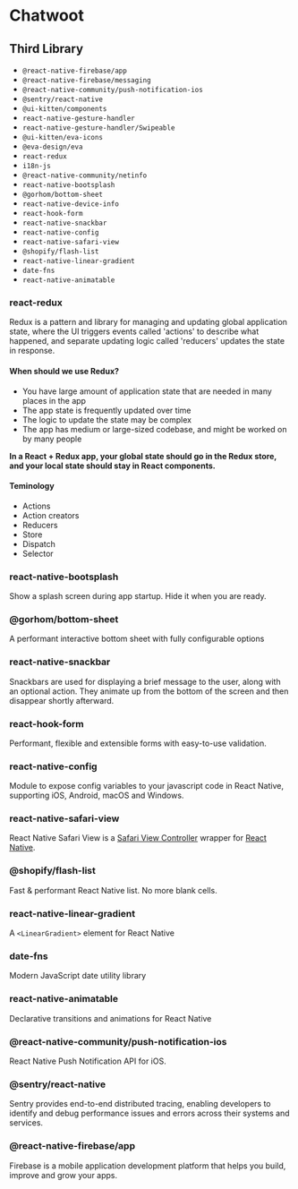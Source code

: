 # Chatwoot

## Third Library

- `@react-native-firebase/app`
- `@react-native-firebase/messaging`
- `@react-native-community/push-notification-ios`
- `@sentry/react-native`
- `@ui-kitten/components`
- `react-native-gesture-handler`
- `react-native-gesture-handler/Swipeable`
- `@ui-kitten/eva-icons`
- `@eva-design/eva`
- `react-redux`
- `i18n-js`
- `@react-native-community/netinfo`
- `react-native-bootsplash`
- `@gorhom/bottom-sheet`
- `react-native-device-info`
- `react-hook-form`
- `react-native-snackbar`
- `react-native-config`
- `react-native-safari-view`
- `@shopify/flash-list`
- `react-native-linear-gradient`
- `date-fns`
- `react-native-animatable`



### react-redux

Redux is a pattern and library for managing and updating global application state, where the UI triggers events called 'actions' to describe what happened, and separate updating logic called 'reducers' updates the state in response.

#### When should we use Redux?

- You have large amount of application state that are needed in many places in the app
- The app state is frequently updated over time
- The logic to update the state may be complex
- The app has medium or large-sized codebase, and might be worked on by many people

**In a React + Redux app, your global state should go in the Redux store, and your local state should stay in React components.**

#### Teminology

- Actions
- Action creators
- Reducers
- Store
- Dispatch
- Selector

### react-native-bootsplash

Show a splash screen during app startup. Hide it when you are ready.

### @gorhom/bottom-sheet

A performant interactive bottom sheet with fully configurable options

### react-native-snackbar

Snackbars are used for displaying a brief message to the user, along with an optional action. They animate up from the bottom of the screen and then disappear shortly afterward.

### react-hook-form

Performant, flexible and extensible forms with easy-to-use validation.

### react-native-config

Module to expose config variables to your javascript code in React Native, supporting iOS, Android, macOS and Windows.

### react-native-safari-view

React Native Safari View is a [Safari View Controller](https://developer.apple.com/videos/wwdc/2015/?id=504) wrapper for [React Native](https://facebook.github.io/react-native/).

### @shopify/flash-list

Fast & performant React Native list. No more blank cells.

### react-native-linear-gradient

A `<LinearGradient>` element for React Native

### date-fns

Modern JavaScript date utility library

### react-native-animatable

Declarative transitions and animations for React Native

### @react-native-community/push-notification-ios

React Native Push Notification API for iOS.

### @sentry/react-native

Sentry provides end-to-end distributed tracing, enabling developers to identify and debug performance issues and errors across their systems and services.

### @react-native-firebase/app

Firebase is a mobile application development platform that helps you build, improve and grow your apps.